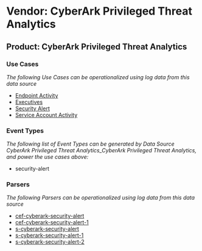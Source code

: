 Vendor: CyberArk Privileged Threat Analytics
============================================
Product: CyberArk Privileged Threat Analytics
---------------------------------------------

### Use Cases

_The following Use Cases can be operationalized using log data from this data source_

* [Endpoint Activity](../UseCases/usecase_endpoint_activity.md)
* [Executives](../UseCases/usecase_executives.md)
* [Security Alert](../UseCases/usecase_security_alert.md)
* [Service Account Activity](../UseCases/usecase_service_account_activity.md)


### Event Types

_The following list of Event Types can be generated by Data Source CyberArk Privileged Threat Analytics_CyberArk Privileged Threat Analytics, and power the use cases above:_

- security-alert


### Parsers

_The following Parsers can be operationalized using log data from this data source_

* [cef-cyberark-security-alert](../Parsers/parserContent_cef-cyberark-security-alert.md)
* [cef-cyberark-security-alert-1](../Parsers/parserContent_cef-cyberark-security-alert-1.md)
* [s-cyberark-security-alert](../Parsers/parserContent_s-cyberark-security-alert.md)
* [s-cyberark-security-alert-1](../Parsers/parserContent_s-cyberark-security-alert-1.md)
* [s-cyberark-security-alert-2](../Parsers/parserContent_s-cyberark-security-alert-2.md)
